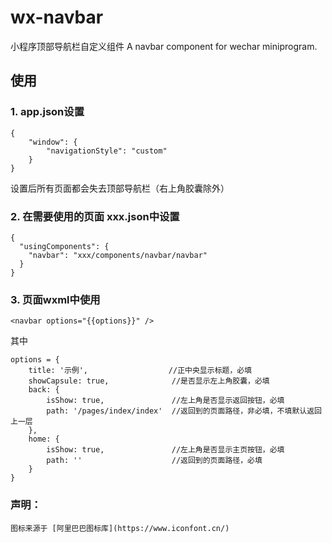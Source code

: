 # wx-navbar

小程序顶部导航栏自定义组件
A navbar component for wechar miniprogram.

## 使用

### 1. app.json设置

``` #json
{
    "window": {
        "navigationStyle": "custom"
    }
}
```

设置后所有页面都会失去顶部导航栏（右上角胶囊除外）

### 2. 在需要使用的页面 xxx.json中设置

``` #json
{
  "usingComponents": {
    "navbar": "xxx/components/navbar/navbar"
  }
}
```

### 3. 页面wxml中使用

```#html
<navbar options="{{options}}" />
```

其中

```#javascript
options = {
    title: '示例',                  //正中央显示标题，必填
    showCapsule: true,              //是否显示左上角胶囊，必填
    back: {
        isShow: true,               //左上角是否显示返回按钮，必填
        path: '/pages/index/index'  //返回到的页面路径，非必填，不填默认返回上一层
    },
    home: {
        isShow: true,               //左上角是否显示主页按钮，必填
        path: ''                    //返回到的页面路径，必填
    }
}
```

### 声明：

    图标来源于 [阿里巴巴图标库](https://www.iconfont.cn/)
